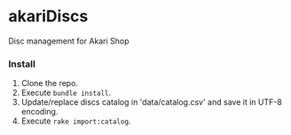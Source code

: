# akariDiscs

Disc management for Akari Shop

### Install

1. Clone the repo.
2. Execute `bundle install`.
3. Update/replace discs catalog in 'data/catalog.csv' and save it in UTF-8 encoding.
4. Execute `rake import:catalog`.

